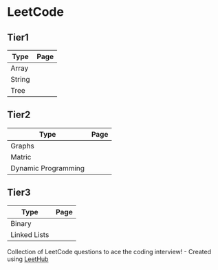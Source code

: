 # LeetCode


## Tier1
| Type              |         Page |
| ----------------- | ----------------- |
| Array             |                   |
|String             |                   |
|Tree               |                   |

## Tier2
| Type              |              Page |
| ----------------- | ----------------- |
|Graphs             |                   |
|Matric             |                   |
|Dynamic Programming|                   |

## Tier3
| Type              |         Page |
| ----------------- | ----------------- |
| Binary            |                   |
|Linked Lists       |                   |



Collection of LeetCode questions to ace the coding interview! - Created using [LeetHub](https://github.com/QasimWani/LeetHub)
